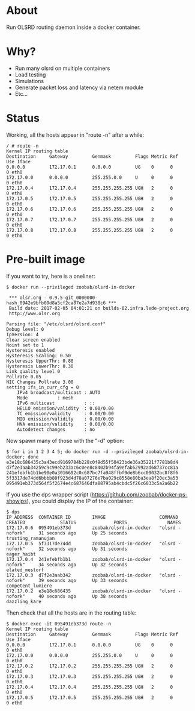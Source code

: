 About
=====

Run OLSRD routing daemon inside a docker container.

Why?
====

* Run many olsrd on multiple containers
* Load testing
* Simulations
* Generate packet loss and latency via netem module  
* Etc...

Status
======

Working, all the hosts appear in "route -n" after a while:

```
/ # route -n
Kernel IP routing table
Destination     Gateway         Genmask         Flags Metric Ref    Use Iface
0.0.0.0         172.17.0.1      0.0.0.0         UG    0      0        0 eth0
172.17.0.0      0.0.0.0         255.255.0.0     U     0      0        0 eth0
172.17.0.4      172.17.0.4      255.255.255.255 UGH   2      0        0 eth0
172.17.0.5      172.17.0.5      255.255.255.255 UGH   2      0        0 eth0
172.17.0.6      172.17.0.6      255.255.255.255 UGH   2      0        0 eth0
172.17.0.7      172.17.0.7      255.255.255.255 UGH   2      0        0 eth0
172.17.0.8      172.17.0.8      255.255.255.255 UGH   2      0        0 eth0
```

Pre-built image
===============

If you want to try, here is a oneliner:

```
$ docker run --privileged zoobab/olsrd-in-docker

 *** olsr.org - 0.9.5-git_0000000-hash_0942e9bfb09d8a5cf2ca87e2a7d938c6 ***
 Build date: 2017-02-05 04:01:21 on builds-02.infra.lede-project.org
 http://www.olsr.org

Parsing file: "/etc/olsrd/olsrd.conf"
Debug level: 0
IpVersion: 4
Clear screen enabled
Noint set to 1
Hysteresis enabled
Hysteresis Scaling: 0.50
Hysteresis UpperThr: 0.80
Hysteresis LowerThr: 0.30
Link quality level 0
Pollrate 0.05
NIC Changes Pollrate 3.00
setting ifs_in_curr_cfg = 0
	IPv4 broadcast/multicast : AUTO
	Mode           : mesh
	IPv6 multicast           : ::
	HELLO emission/validity  : 0.00/0.00
	TC emission/validity     : 0.00/0.00
	MID emission/validity    : 0.00/0.00
	HNA emission/validity    : 0.00/0.00
	Autodetect changes       : no

```

Now spawn many of those with the "-d" option:

```
$ for i in 1 2 3 4 5; do docker run -d --privileged zoobab/olsrd-in-docker; done
e3e18c686435c3a43ecd9169784b228c0f9d55f50423bde36a35221f7781b8d4
d7f2e3aab34259c9c99eb233ac6c0ee8c8402b94fa9efab52992ad68737cc81a
241efebfb1b1be90e0a3016692c0c687bc7fa948ffbf9de8b6cc09032bc8f8f6
5f3317de74dd6bbbb80f923d4d78a07276e7ba029c8558e80ba3ea8f20ec3a53
095491eb373d564f5f2674e4c687646dfa88795ab4cbdc5f26c6033c5a2a6b22
```

If you use the dps wrapper script (https://github.com/zoobab/docker-ps-showips), you could display the IP of the container: 

```
$ dps
IP ADDRESS	CONTAINER ID        IMAGE                    COMMAND             CREATED             STATUS              PORTS               NAMES
172.17.0.6	095491eb373d        zoobab/olsrd-in-docker   "olsrd -nofork"     31 seconds ago      Up 25 seconds                           trusting_ramanujan
172.17.0.5	5f3317de74dd        zoobab/olsrd-in-docker   "olsrd -nofork"     32 seconds ago      Up 31 seconds                           eager_haibt
172.17.0.4	241efebfb1b1        zoobab/olsrd-in-docker   "olsrd -nofork"     34 seconds ago      Up 32 seconds                           elated_mestorf
172.17.0.3	d7f2e3aab342        zoobab/olsrd-in-docker   "olsrd -nofork"     39 seconds ago      Up 33 seconds                           competent_lumiere
172.17.0.2	e3e18c686435        zoobab/olsrd-in-docker   "olsrd -nofork"     40 seconds ago      Up 38 seconds                           dazzling_kare
```

Then check that all the hosts are in the routing table:

```
$ docker exec -it 095491eb373d route -n
Kernel IP routing table
Destination     Gateway         Genmask         Flags Metric Ref    Use Iface
0.0.0.0         172.17.0.1      0.0.0.0         UG    0      0        0 eth0
172.17.0.0      0.0.0.0         255.255.0.0     U     0      0        0 eth0
172.17.0.2      172.17.0.2      255.255.255.255 UGH   2      0        0 eth0
172.17.0.3      172.17.0.3      255.255.255.255 UGH   2      0        0 eth0
172.17.0.4      172.17.0.4      255.255.255.255 UGH   2      0        0 eth0
172.17.0.5      172.17.0.5      255.255.255.255 UGH   2      0        0 eth0
```
